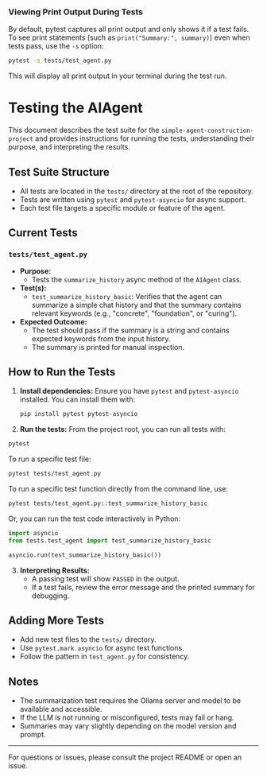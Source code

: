 ### Viewing Print Output During Tests

By default, pytest captures all print output and only shows it if a test fails. To see print statements (such as `print("Summary:", summary)`) even when tests pass, use the `-s` option:

```bash
pytest -s tests/test_agent.py
```

This will display all print output in your terminal during the test run.
# Testing the AIAgent

This document describes the test suite for the `simple-agent-construction-project` and provides instructions for running the tests, understanding their purpose, and interpreting the results.

## Test Suite Structure

- All tests are located in the `tests/` directory at the root of the repository.
- Tests are written using `pytest` and `pytest-asyncio` for async support.
- Each test file targets a specific module or feature of the agent.

## Current Tests

### `tests/test_agent.py`

- **Purpose:**
  - Tests the `summarize_history` async method of the `AIAgent` class.
- **Test(s):**
  - `test_summarize_history_basic`: Verifies that the agent can summarize a simple chat history and that the summary contains relevant keywords (e.g., "concrete", "foundation", or "curing").
- **Expected Outcome:**
  - The test should pass if the summary is a string and contains expected keywords from the input history.
  - The summary is printed for manual inspection.

## How to Run the Tests

1. **Install dependencies:**
   Ensure you have `pytest` and `pytest-asyncio` installed. You can install them with:
   ```bash
   pip install pytest pytest-asyncio
   ```

2. **Run the tests:**
  From the project root, you can run all tests with:
  ```bash
  pytest
  ```
  To run a specific test file:
  ```bash
  pytest tests/test_agent.py
  ```

  To run a specific test function directly from the command line, use:
  ```bash
  pytest tests/test_agent.py::test_summarize_history_basic
  ```

  Or, you can run the test code interactively in Python:
  ```python
  import asyncio
  from tests.test_agent import test_summarize_history_basic

  asyncio.run(test_summarize_history_basic())
  ```

3. **Interpreting Results:**
   - A passing test will show `PASSED` in the output.
   - If a test fails, review the error message and the printed summary for debugging.

## Adding More Tests

- Add new test files to the `tests/` directory.
- Use `pytest.mark.asyncio` for async test functions.
- Follow the pattern in `test_agent.py` for consistency.

## Notes

- The summarization test requires the Ollama server and model to be available and accessible.
- If the LLM is not running or misconfigured, tests may fail or hang.
- Summaries may vary slightly depending on the model version and prompt.

---

For questions or issues, please consult the project README or open an issue.
